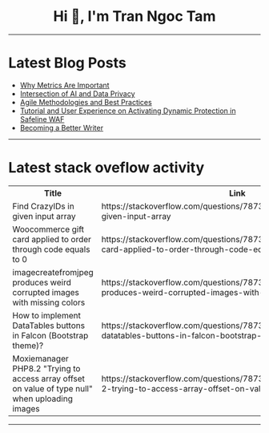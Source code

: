 <h1 align="center">Hi 👋, I'm Tran Ngoc Tam</h1>

---

# Latest Blog Posts 
<!-- BLOG-POST-LIST:START -->
- [Why Metrics Are Important](https://dev.to/litlyx-org/why-metrics-are-important-1fbc)
- [Intersection of AI and Data Privacy](https://dev.to/calsoftinc/intersection-of-ai-and-data-privacy-2d0g)
- [Agile Methodologies and Best Practices](https://dev.to/sumit_01/agile-methodologies-and-best-practices-34md)
- [Tutorial and User Experience on Activating Dynamic Protection in Safeline WAF](https://dev.to/aeriewhole123/tutorial-and-user-experience-on-activating-dynamic-protection-in-safeline-waf-39g6)
- [Becoming a Better Writer](https://dev.to/martinbaun/becoming-a-better-writer-3epg)
<!-- BLOG-POST-LIST:END -->

---

# Latest stack oveflow activity
<table>
  <tr><th>Title</th><th>Link</th></tr>
  <!-- STACKOVERFLOW:START --><tr><td>Find CrazyIDs in given input array</td><td>https://stackoverflow.com/questions/78739989/find-crazyids-in-given-input-array</td></tr><tr><td>Woocommerce gift card applied to order through code equals to 0</td><td>https://stackoverflow.com/questions/78739934/woocommerce-gift-card-applied-to-order-through-code-equals-to-0</td></tr><tr><td>imagecreatefromjpeg produces weird corrupted images with missing colors</td><td>https://stackoverflow.com/questions/78739809/imagecreatefromjpeg-produces-weird-corrupted-images-with-missing-colors</td></tr><tr><td>How to implement DataTables buttons in Falcon &lpar;Bootstrap theme&rpar;?</td><td>https://stackoverflow.com/questions/78739786/how-to-implement-datatables-buttons-in-falcon-bootstrap-theme</td></tr><tr><td>Moxiemanager PHP8.2 &quot;Trying to access array offset on value of type null&quot; when uploading images</td><td>https://stackoverflow.com/questions/78739671/moxiemanager-php8-2-trying-to-access-array-offset-on-value-of-type-null-when-u</td></tr><!-- STACKOVERFLOW:END -->
</table>

---


